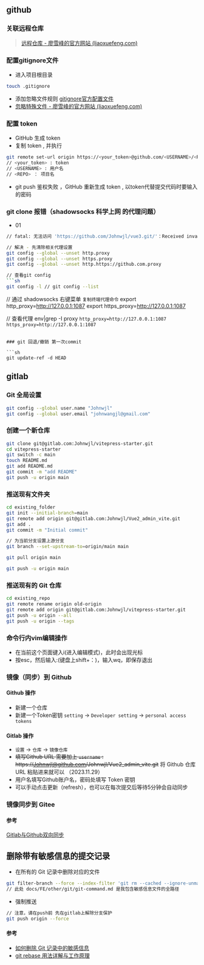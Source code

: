 
## github

### 关联远程仓库
> [远程仓库 - 廖雪峰的官方网站 (liaoxuefeng.com)](https://www.liaoxuefeng.com/wiki/896043488029600/896954117292416)

### 配置gitignore文件
- 进入项目根目录
```sh
touch .gitignore
```
- 添加忽略文件规则
  [gitignore官方配置文件](https://github.com/github/gitignore/)
- [忽略特殊文件 - 廖雪峰的官方网站 (liaoxuefeng.com)](https://www.liaoxuefeng.com/wiki/896043488029600/900004590234208)

### 配置 token 
- GitHub 生成 token
- 复制 token , 并执行 
```sh
git remote set-url origin https://<your_token>@github.com/<USERNAME>/<REPO>.git
// <your_token> : token
// <USERNAME> : 用户名
// <REPO> ： 项目名
```
- git push 鉴权失败 ，GitHub 重新生成 token , 以token代替提交代码时要输入的密码

### git clone 报错（shadowsocks 科学上网 的代理问题）

- 01
```sh
// fatal: 无法访问 'https://github.com/Johnwjl/vue3.git/'：Received invalid version in initial SOCKS5 response.
```

```sh
// 解决 - 先清除相关代理设置
git config --global --unset http.proxy
git config --global --unset https.proxy
git config --global --unset http.https://github.com.proxy

// 查看git config
```sh
git config -l // git config --list
```

// 通过 shadowsocks 右键菜单 `复制终端代理命令`
export http_proxy=http://127.0.0.1:1087
export https_proxy=http://127.0.0.1:1087

// 查看代理
env|grep -I proxy
`http_proxy=http://127.0.0.1:1087`
`https_proxy=http://127.0.0.1:1087`

```

### git 回退/撤销 第一次commit

```sh
git update-ref -d HEAD
```

## gitlab 

### Git 全局设置

```sh
git config --global user.name "Johnwjl"
git config --global user.email "johnwangjl@gmail.com"
```

### 创建一个新仓库

```sh
git clone git@gitlab.com:Johnwjl/vitepress-starter.git
cd vitepress-starter
git switch -c main
touch README.md
git add README.md
git commit -m "add README"
git push -u origin main
```

### 推送现有文件夹

```sh
cd existing_folder
git init --initial-branch=main
git remote add origin git@gitlab.com:Johnwjl/Vue2_admin_vite.git
git add .
git commit -m "Initial commit"

// 为当前分支设置上游分支
git branch --set-upstream-to=origin/main main

git pull origin main

git push -u origin main
```

### 推送现有的 Git 仓库

```sh
cd existing_repo
git remote rename origin old-origin
git remote add origin git@gitlab.com:Johnwjl/vitepress-starter.git
git push -u origin --all
git push -u origin --tags
```

### 命令行内vim编辑操作
- 在当前这个页面键入i(进入编辑模式)，此时会出现光标
- 按esc，然后输入:(键盘上shift+：)，输入wq，即保存退出

### 镜像（同步）到 Github

#### Github 操作
- 新建一个仓库
- 新建一个Token密钥 `setting` -> `Developer setting` -> `personal access tokens`

#### Gitlab 操作
- `设置` -> `仓库` -> `镜像仓库`
- ~~填写Github URL 需要加上 `username` : https://Johnwjl@github.com/Johnwjl/Vue2_admin_vite.git~~ 将 Github 仓库 URL 粘贴进来就可以 （2023.11.29）
- 用户名填写Github账户名，密码处填写 Token 密钥
- 可以手动点击更新（refresh），也可以在每次提交后等待5分钟会自动同步

### 镜像同步到 Gitee

<!-- https://gitee.com/johnwjl/learning_c_language.git -->

#### 参考
[Gitlab与Github双向同步](https://www.jianshu.com/p/cf61a7408175)

## 删除带有敏感信息的提交记录

- 在所有的 Git 记录中删除对应的文件
```bash
git filter-branch --force --index-filter 'git rm --cached --ignore-unmatch docs/FE/other/git/git-command.md' --prune-empty --tag-name-filter cat -- --all
// 此处 docs/FE/other/git/git-command.md 是我包含敏感信息文件的全路径
```
- 强制推送
```bash
// 注意，请在push前 先在gitlab上解除分支保护
git push origin --force 
```

#### 参考

- [如何删除 Git 记录中的敏感信息](https://aaron-ai.com/docs/delete_sensitive_data_in_git_history/)
- [git rebase 用法详解与工作原理](https://waynerv.com/posts/git-rebase-intro/)